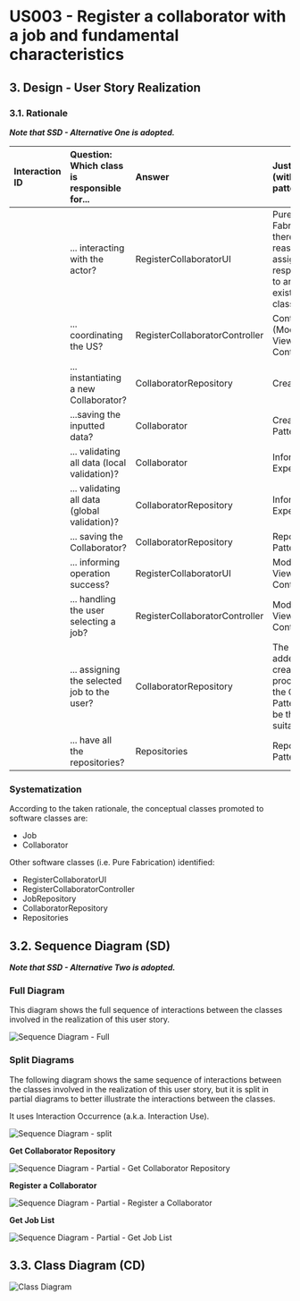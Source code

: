 # US003 - Register a collaborator with a job and fundamental characteristics

## 3. Design - User Story Realization 

### 3.1. Rationale

_**Note that SSD - Alternative One is adopted.**_

| Interaction ID | Question: Which class is responsible for...   | Answer                         | Justification (with patterns)                                                              |
|:---------------|:----------------------------------------------|:-------------------------------|:-------------------------------------------------------------------------------------------|
|                | 	... interacting with the actor?              | RegisterCollaboratorUI         | Pure Fabrication: there is no reason to assign this responsibility to any existing class.  |
|                | 	... coordinating the US?                     | RegisterCollaboratorController | Controller  (Model-View-Controller)                                                        |
|                | 	... instantiating a new Collaborator?        | CollaboratorRepository         | Creator                                                                                    |
|                | 	...saving the inputted data?                 | Collaborator                   | Creator Pattern                                                                            |
|                | 	... validating all data (local validation)?  | Collaborator                   | Information Expert                                                                         | 
|                | 	... validating all data (global validation)? | CollaboratorRepository         | Information Expert                                                                         | 
|                | 	... saving the Collaborator?                 | CollaboratorRepository         | Repository Pattern                                                                         | 
|                | 	... informing operation success?             | RegisterCollaboratorUI         | Model-View-Controller                                                                      | 
|                | 	... handling the user selecting a job?       | RegisterCollaboratorController | Model-View-Controller                                                                      | 
|                | 	... assigning the selected job to the user?  | CollaboratorRepository         | The job is added in the creation process. So the Creator Pattern may be the most suitable. | 
|                | ... have all the repositories?                | Repositories                   | Repository Pattern                                                                         |

### Systematization ##

According to the taken rationale, the conceptual classes promoted to software classes are: 

* Job
* Collaborator

Other software classes (i.e. Pure Fabrication) identified: 

* RegisterCollaboratorUI  
* RegisterCollaboratorController
* JobRepository
* CollaboratorRepository
* Repositories


## 3.2. Sequence Diagram (SD)

_**Note that SSD - Alternative Two is adopted.**_

### Full Diagram

This diagram shows the full sequence of interactions between the classes involved in the realization of this user story.

![Sequence Diagram - Full](svg/us003-sequence-diagram-full.svg)

### Split Diagrams

The following diagram shows the same sequence of interactions between the classes involved in the realization of this user story, but it is split in partial diagrams to better illustrate the interactions between the classes.

It uses Interaction Occurrence (a.k.a. Interaction Use).

![Sequence Diagram - split](svg/us003-sequence-diagram-split.svg)

**Get Collaborator Repository**

![Sequence Diagram - Partial - Get Collaborator Repository](svg/us003-sequence-diagram-partial-get-collaborator-repository.svg)

**Register a Collaborator**

![Sequence Diagram - Partial - Register a Collaborator](svg/us003-sequence-diagram-partial-register-collab.svg)

**Get Job List**

![Sequence Diagram - Partial - Get Job List](svg/us003-sequence-diagram-partial-get-job-list.svg)

## 3.3. Class Diagram (CD)

![Class Diagram](svg/us003-class-diagram.svg)